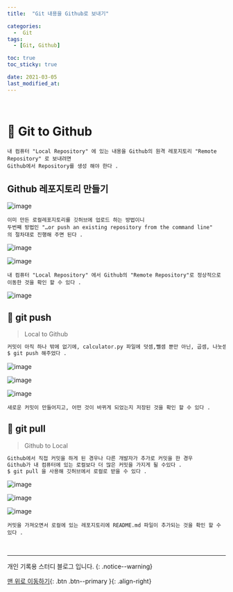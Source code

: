 ```yaml
---
title:  "Git 내용을 Github로 보내기" 

categories:
  -  Git
tags:
  - [Git, Github]

toc: true
toc_sticky: true

date: 2021-03-05
last_modified_at: 
---
```


<br>

# 🔔 Git to Github
```
내 컴퓨터 "Local Repository" 에 있는 내용을 Github의 원격 레포지토리 "Remote Repository" 로 보내려면
Github에서 Repository를 생성 해야 한다 .
```

## Github 레포지토리 만들기
![image](https://user-images.githubusercontent.com/50429028/110056188-aff1d400-7da1-11eb-8d21-6876f1b9d5a2.png)

```
이미 만든 로컬레포지토리를 깃허브에 업로드 하는 방법이니
두번째 방법인 "…or push an existing repository from the command line"
의 절차대로 진행해 주면 된다 .
```
![image](https://user-images.githubusercontent.com/50429028/110056762-b92f7080-7da2-11eb-8046-110f6e259018.png)

![image](https://user-images.githubusercontent.com/50429028/110057254-a2d5e480-7da3-11eb-9096-01c5e5b58a9c.png)

```
내 컴퓨터 "Local Repository" 에서 Github의 "Remote Repository"로 정상적으로 이동한 것을 확인 할 수 있다 .
```

![image](https://user-images.githubusercontent.com/50429028/110057408-e7618000-7da3-11eb-978d-2c0e3262f60b.png)

## 💾 git push

> Local to Github 

```bash
커밋이 아직 하나 밖에 없기에, calculator.py 파일에 덧셈,뺄셈 뿐만 아닌, 곱셈, 나눗셈 정의를 추가해 
$ git push 해주었다 .
```

![image](https://user-images.githubusercontent.com/50429028/110058465-ae2a0f80-7da5-11eb-93b9-2af65cb308e8.png)

![image](https://user-images.githubusercontent.com/50429028/110058525-cd28a180-7da5-11eb-9d26-6ee4adf9a337.png)

![image](https://user-images.githubusercontent.com/50429028/110058856-7ff8ff80-7da6-11eb-9f02-ba75533729fc.png)

```
새로운 커밋이 만들어지고, 어떤 것이 바뀌게 되었는지 저장된 것을 확인 할 수 있다 .
```

## 💾 git pull

> Github to Local 

```bash
Github에서 직접 커밋을 하게 된 경우나 다른 개발자가 추가로 커밋을 한 경우 
Github가 내 컴퓨터에 있는 로컬보다 더 많은 커밋을 가지게 될 수있다 .
$ git pull 을 사용해 깃허브에서 로컬로 받을 수 있다 .
```

![image](https://user-images.githubusercontent.com/50429028/110060686-a53b3d00-7da9-11eb-9734-3b3a63207ebe.png)

![image](https://user-images.githubusercontent.com/50429028/110061157-6d80c500-7daa-11eb-8cd6-6d115d1e9cdb.png)

![image](https://user-images.githubusercontent.com/50429028/110061809-8fc71280-7dab-11eb-8dfb-831fc47bf21a.png)

```
커밋을 가져오면서 로컬에 있는 레포지토리에 README.md 파일이 추가되는 것을 확인 할 수 있다 .
```
<br>

***
개인 기록용 스터디 블로그 입니다.
{: .notice--warning}

[맨 위로 이동하기](#){: .btn .btn--primary }{: .align-right}